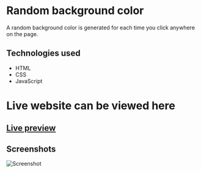 # Random background color
A random background color is generated for each time you click anywhere on the page.

## Technologies used

* HTML
* CSS
* JavaScript

# Live website can be viewed here
## [Live preview](https://gloirekiba.github.io/random-background)

## Screenshots

![Screenshot](https://gdurl.com/nhlR)